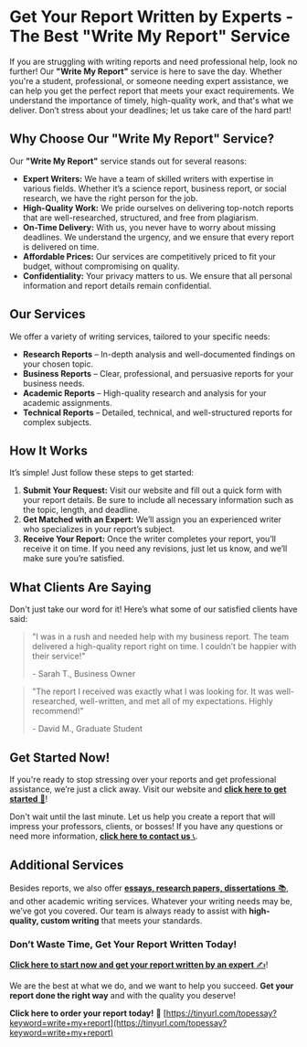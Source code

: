 # Get Your Report Written by Experts - The Best "Write My Report" Service

If you are struggling with writing reports and need professional help, look no further! Our **"Write My Report"** service is here to save the day. Whether you're a student, professional, or someone needing expert assistance, we can help you get the perfect report that meets your exact requirements. We understand the importance of timely, high-quality work, and that's what we deliver. Don’t stress about your deadlines; let us take care of the hard part!

## Why Choose Our "Write My Report" Service?

Our **"Write My Report"** service stands out for several reasons:

- **Expert Writers:** We have a team of skilled writers with expertise in various fields. Whether it’s a science report, business report, or social research, we have the right person for the job.
- **High-Quality Work:** We pride ourselves on delivering top-notch reports that are well-researched, structured, and free from plagiarism.
- **On-Time Delivery:** With us, you never have to worry about missing deadlines. We understand the urgency, and we ensure that every report is delivered on time.
- **Affordable Prices:** Our services are competitively priced to fit your budget, without compromising on quality.
- **Confidentiality:** Your privacy matters to us. We ensure that all personal information and report details remain confidential.

## Our Services

We offer a variety of writing services, tailored to your specific needs:

- **Research Reports** – In-depth analysis and well-documented findings on your chosen topic.
- **Business Reports** – Clear, professional, and persuasive reports for your business needs.
- **Academic Reports** – High-quality research and analysis for your academic assignments.
- **Technical Reports** – Detailed, technical, and well-structured reports for complex subjects.

## How It Works

It’s simple! Just follow these steps to get started:

1. **Submit Your Request:** Visit our website and fill out a quick form with your report details. Be sure to include all necessary information such as the topic, length, and deadline.
2. **Get Matched with an Expert:** We’ll assign you an experienced writer who specializes in your report’s subject.
3. **Receive Your Report:** Once the writer completes your report, you’ll receive it on time. If you need any revisions, just let us know, and we’ll make sure you’re satisfied.

## What Clients Are Saying

Don't just take our word for it! Here’s what some of our satisfied clients have said:

> "I was in a rush and needed help with my business report. The team delivered a high-quality report right on time. I couldn’t be happier with their service!"
> 
> <footer>- Sarah T., Business Owner</footer>

> "The report I received was exactly what I was looking for. It was well-researched, well-written, and met all of my expectations. Highly recommend!"
> 
> <footer>- David M., Graduate Student</footer>

## Get Started Now!

If you're ready to stop stressing over your reports and get professional assistance, we’re just a click away. Visit our website and [**click here to get started** 🚀](https://tinyurl.com/topessay?keyword=write+my+report)!

Don't wait until the last minute. Let us help you create a report that will impress your professors, clients, or bosses! If you have any questions or need more information, [**click here to contact us** 📞](https://tinyurl.com/topessay?keyword=write+my+report).

## Additional Services

Besides reports, we also offer [**essays, research papers, dissertations** 📚](https://tinyurl.com/topessay?keyword=write+my+report), and other academic writing services. Whatever your writing needs may be, we’ve got you covered. Our team is always ready to assist with **high-quality, custom writing** that meets your standards.

### Don’t Waste Time, Get Your Report Written Today!

[**Click here to start now and get your report written by an expert** ✍️](https://tinyurl.com/topessay?keyword=write+my+report)!

We are the best at what we do, and we want to help you succeed. **Get your report done the right way** and with the quality you deserve!

**Click here to order your report today!** 📝 [https://tinyurl.com/topessay?keyword=write+my+report](https://tinyurl.com/topessay?keyword=write+my+report)
